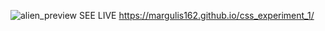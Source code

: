 ![alien_preview](https://github.com/Margulis162/css_experiment_1/assets/134349936/3f4a46d4-9a57-43b7-806b-296408d7dfae)
SEE LIVE https://margulis162.github.io/css_experiment_1/
